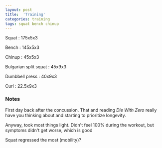 ```yaml
---
layout: post
title:  'Training'
categories: training
tags: squat bench chinup
---
```


Squat : 175x5x3

Bench : 145x5x3

Chinup  : 45x5x3

Bulgarian split squat : 45x9x3

Dumbbell press  : 40x9x3

Curl : 22.5x9x3

### Notes

First day back after the concussion. That and reading _Die With Zero_ really have you thinking about and starting to prioritize longevity.

Anyway, took most things light. Didn't feel 100% during the workout, but symptoms didn't get worse, which is good

Squat regressed the most (mobility)?
